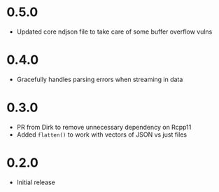 0.5.0
=====================
* Updated core ndjson file to take care of some buffer overflow vulns

0.4.0
=====================
* Gracefully handles parsing errors when streaming in data

0.3.0
=====================
* PR from Dirk to remove unnecessary dependency on Rcpp11
* Added `flatten()` to work with vectors of JSON vs just files

0.2.0
=====================
* Initial release
